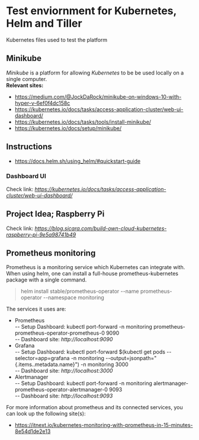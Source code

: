 # Test enviornment for Kubernetes, Helm and Tiller  
Kubernetes files used to test the platform  
  
## Minikube  
_Minikube_ is a platform for allowing _Kubernetes_ to be be used locally on a single computer.  
__Relevant sites:__  
  
- https://medium.com/@JockDaRock/minikube-on-windows-10-with-hyper-v-6ef0f4dc158c  
- https://kubernetes.io/docs/tasks/access-application-cluster/web-ui-dashboard/  
- https://kubernetes.io/docs/tasks/tools/install-minikube/  
- https://kubernetes.io/docs/setup/minikube/  
  
## Instructions  
- https://docs.helm.sh/using_helm/#quickstart-guide    
  
### Dashboard UI  
Check link: _https://kubernetes.io/docs/tasks/access-application-cluster/web-ui-dashboard/_  
      
## Project Idea; Raspberry Pi  
Check link: _https://blog.sicara.com/build-own-cloud-kubernetes-raspberry-pi-9e5a98741b49_  
  
## Prometheus monitoring  
Prometheus is a monitoring service which Kubernetes can integrate with. When using helm, one can install a full-house prometheus-kubernetes package with a single command.  
> helm install stable/prometheus-operator --name prometheus-operator --namespace monitoring  
  
The services it uses are:  
- Prometheus  
-- Setup Dashboard: kubectl port-forward -n monitoring prometheus-prometheus-operator-prometheus-0 9090  
-- Dashboard site: _http://localhost:9090_  
- Grafana  
-- Setup Dashboard: kubectl port-forward $(kubectl get  pods --selector=app=grafana -n  monitoring --output=jsonpath="{.items..metadata.name}") -n monitoring  3000  
-- Dashboard site: _http://localhost:3000_  
- Alertmanager  
-- Setup Dashboard: kubectl port-forward -n monitoring alertmanager-prometheus-operator-alertmanager-0 9093  
-- Dashboard site: _http://localhost:9093_  
  
For more information about prometheus and its connected services, you can look up the following site(s):  
- https://itnext.io/kubernetes-monitoring-with-prometheus-in-15-minutes-8e54d1de2e13  
  

